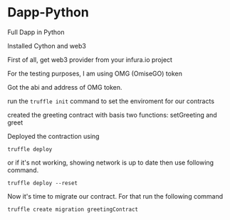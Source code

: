 # Dapp-Python

Full Dapp in Python

Installed Cython and web3

First of all, get web3 provider from your infura.io project

For the testing purposes, I am using OMG (OmiseGO) token

Got the abi and address of OMG token.

run the ``` truffle init ``` command to set the enviroment for our contracts

created the greeting contract with basis two functions: setGreeting and greet

Deployed the contraction using 

``` truffle deploy ```

or if it's not working, showing network is up to date then use following command.

``` truffle deploy --reset ```

Now it's time to migrate our contract. For that run the following command

``` truffle create migration greetingContract ```
